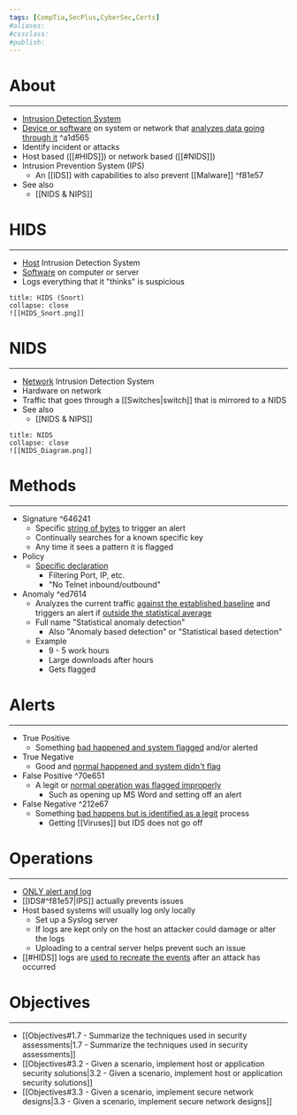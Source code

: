 ```yaml
---
tags: [CompTia,SecPlus,CyberSec,Certs]
#aliases:
#cssclass:
#publish:
---
```


# About
---
- <u>Intrusion Detection System</u>
- <u>Device or software</u> on system or network that <u>analyzes data going through it</u> ^a1d565
- Identify incident or attacks
- Host based ([[#HIDS]]) or network based ([[#NIDS]])
- Intrusion Prevention System (IPS)
	- An [[IDS]] with capabilities to also prevent [[Malware]] ^f81e57
- See also
	- [[NIDS & NIPS]]

# HIDS
---
- <u>Host</u> Intrusion Detection System
- <u>Software</u> on computer or server
- Logs everything that it "thinks" is suspicious

```ad-example
title: HIDS (Snort)
collapse: close
![[HIDS_Snort.png]]
```

# NIDS
---
- <u>Network</u> Intrusion Detection System
- Hardware on network
- Traffic that goes through a [[Switches|switch]] that is mirrored to a NIDS
- See also
	- [[NIDS & NIPS]]

```ad-info
title: NIDS
collapse: close
![[NIDS_Diagram.png]]
```

# Methods
---
- Signature ^646241
	- Specific <u>string of bytes</u> to trigger an alert
	- Continually searches for a known specific key
	- Any time it sees a pattern it is flagged
- Policy
	- <u>Specific declaration</u>
		- Filtering Port, IP, etc.
		- "No Telnet inbound/outbound"
- Anomaly ^ed7614
	- Analyzes the current traffic <u>against the established baseline</u> and triggers an alert if <u>outside the statistical average</u>
	- Full name "Statistical anomaly detection"
		- Also "Anomaly based detection" or "Statistical based detection"
	- Example
		- 9 - 5 work hours
		- Large downloads after hours
		- Gets flagged

# Alerts
---
- True Positive
	- Something <u>bad happened and system flagged</u> and/or alerted
- True Negative
	- Good and <u>normal happened and system didn't flag</u>
- False Positive ^70e651
	- A legit or <u>normal operation was flagged improperly</u>
		- Such as opening up MS Word and setting off an alert
- False Negative ^212e67
	- Something <u>bad happens but is identified as a legit</u> process
		- Getting [[Viruses]] but IDS does not go off

# Operations
---
- <u>ONLY alert and log</u>
- [[IDS#^f81e57|IPS]] actually prevents issues
- Host based systems will usually log only locally
	- Set up a Syslog server
	- If logs are kept only on the host an attacker could damage or alter the logs
	- Uploading to a central server helps prevent such an issue
- [[#HIDS]] logs are <u>used to recreate the events</u> after an attack has occurred


# Objectives
---
- [[Objectives#1.7 - Summarize the techniques used in security assessments|1.7 - Summarize the techniques used in security assessments]]
- [[Objectives#3.2 - Given a scenario, implement host or application security solutions|3.2 - Given a scenario, implement host or application security solutions]]
- [[Objectives#3.3 - Given a scenario, implement secure network designs|3.3 - Given a scenario, implement secure network designs]]